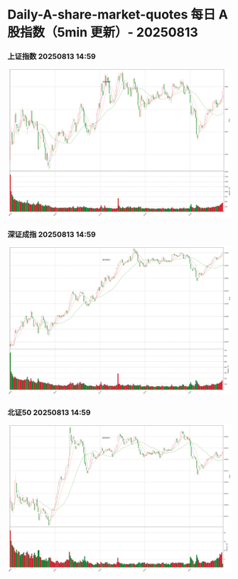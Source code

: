 
# Daily-A-share-market-quotes 每日 A 股指数（5min 更新）- 20250813

### 上证指数 20250813 14:59
![](./fig/2025/8/20250813-sh000001.png)

### 深证成指 20250813 14:59
![](./fig/2025/8/20250813-sz399001.png)

### 北证50 20250813 14:59
![](./fig/2025/8/20250813-bj899050.png)
